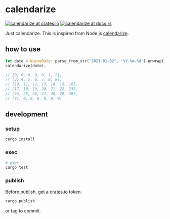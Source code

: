 # calendarize

[![calendarize at crates.io](https://img.shields.io/crates/v/calendarize.svg)](https://crates.io/crates/calendarize)
[![calendarize at docs.rs](https://docs.rs/calendarize/badge.svg)](https://docs.rs/calendarize)

Just calendarize. This is inspired from Node.js [calendarize](https://github.com/lukeed/calendarize).

## how to use

```rs
let date = NaiveDate::parse_from_str("2021-01-02", "%Y-%m-%d").unwrap();
calendarize(date);

// [0, 0, 0, 0, 0, 1, 2],
// [3, 4, 5, 6, 7, 8, 9],
// [10, 11, 12, 13, 14, 15, 16],
// [17, 18, 19, 20, 21, 22, 23],
// [24, 25, 26, 27, 28, 29, 30],
// [31, 0, 0, 0, 0, 0, 0]
```

## development

### setup

```sh
cargo install
```

### exec

```sh
# exec
cargo test
```

### publish

Before publish, get a crates.io token.

```sh
cargo publish
```

or tag to commit.
